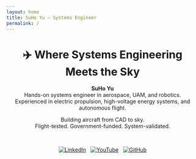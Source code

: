 ```yaml
---
layout: home
title: SuHo Yu — Systems Engineer
permalink: /
---
```


<div align="center">

# ✈️ Where Systems Engineering Meets the Sky

**SuHo Yu**  
Hands-on systems engineer in aerospace, UAM, and robotics.  
Experienced in electric propulsion, high-voltage energy systems, and autonomous flight.

Building aircraft from CAD to sky.  
Flight-tested. Government-funded. System-validated.

<br/>

[![LinkedIn](https://img.shields.io/badge/LinkedIn-suho--yu-blue?logo=linkedin)](https://www.linkedin.com/in/suho-yu/)
&nbsp;
[![YouTube](https://img.shields.io/badge/YouTube-jenk5109-red?logo=youtube)](https://www.youtube.com/@jenk5109)
&nbsp;
[![GitHub](https://img.shields.io/badge/GitHub-yoosuho-black?logo=github)](https://github.com/yoosuho)

</div>

